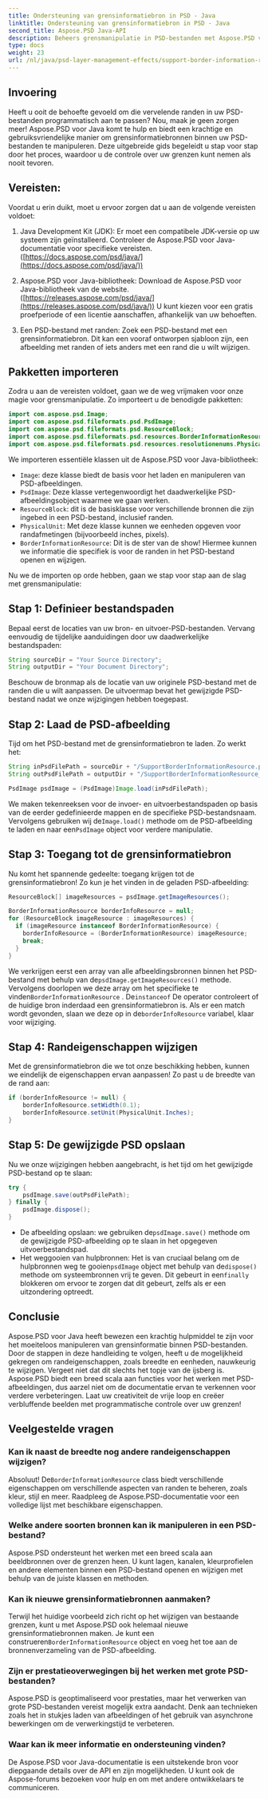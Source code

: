 ```yaml
---
title: Ondersteuning van grensinformatiebron in PSD - Java
linktitle: Ondersteuning van grensinformatiebron in PSD - Java
second_title: Aspose.PSD Java-API
description: Beheers grensmanipulatie in PSD-bestanden met Aspose.PSD voor Java. Leer hoe u de randbreedte, eenheden en meer kunt aanpassen via eenvoudig te volgen stappen. Verbeter uw PSD-ontwerpen programmatisch.
type: docs
weight: 23
url: /nl/java/psd-layer-management-effects/support-border-information-resource-psd/
---
```

## Invoering

Heeft u ooit de behoefte gevoeld om die vervelende randen in uw PSD-bestanden programmatisch aan te passen? Nou, maak je geen zorgen meer! Aspose.PSD voor Java komt te hulp en biedt een krachtige en gebruiksvriendelijke manier om grensinformatiebronnen binnen uw PSD-bestanden te manipuleren. Deze uitgebreide gids begeleidt u stap voor stap door het proces, waardoor u de controle over uw grenzen kunt nemen als nooit tevoren.

## Vereisten:

Voordat u erin duikt, moet u ervoor zorgen dat u aan de volgende vereisten voldoet:

1. Java Development Kit (JDK): Er moet een compatibele JDK-versie op uw systeem zijn geïnstalleerd. Controleer de Aspose.PSD voor Java-documentatie voor specifieke vereisten. ([https://docs.aspose.com/psd/java/](https://docs.aspose.com/psd/java/))

2. Aspose.PSD voor Java-bibliotheek: Download de Aspose.PSD voor Java-bibliotheek van de website. ([https://releases.aspose.com/psd/java/](https://releases.aspose.com/psd/java/)) U kunt kiezen voor een gratis proefperiode of een licentie aanschaffen, afhankelijk van uw behoeften.

3. Een PSD-bestand met randen: Zoek een PSD-bestand met een grensinformatiebron. Dit kan een vooraf ontworpen sjabloon zijn, een afbeelding met randen of iets anders met een rand die u wilt wijzigen.

## Pakketten importeren

Zodra u aan de vereisten voldoet, gaan we de weg vrijmaken voor onze magie voor grensmanipulatie. Zo importeert u de benodigde pakketten:

```java
import com.aspose.psd.Image;
import com.aspose.psd.fileformats.psd.PsdImage;
import com.aspose.psd.fileformats.psd.ResourceBlock;
import com.aspose.psd.fileformats.psd.resources.BorderInformationResource;
import com.aspose.psd.fileformats.psd.resources.resolutionenums.PhysicalUnit;
```

We importeren essentiële klassen uit de Aspose.PSD voor Java-bibliotheek:

- `Image`: deze klasse biedt de basis voor het laden en manipuleren van PSD-afbeeldingen.
- `PsdImage`: Deze klasse vertegenwoordigt het daadwerkelijke PSD-afbeeldingsobject waarmee we gaan werken.
- `ResourceBlock`: dit is de basisklasse voor verschillende bronnen die zijn ingebed in een PSD-bestand, inclusief randen.
- `PhysicalUnit`: Met deze klasse kunnen we eenheden opgeven voor randafmetingen (bijvoorbeeld inches, pixels).
- `BorderInformationResource`: Dit is de ster van de show! Hiermee kunnen we informatie die specifiek is voor de randen in het PSD-bestand openen en wijzigen.

Nu we de importen op orde hebben, gaan we stap voor stap aan de slag met grensmanipulatie:

## Stap 1: Definieer bestandspaden

Bepaal eerst de locaties van uw bron- en uitvoer-PSD-bestanden. Vervang eenvoudig de tijdelijke aanduidingen door uw daadwerkelijke bestandspaden:

```java
String sourceDir = "Your Source Directory";
String outputDir = "Your Document Directory";
```

Beschouw de bronmap als de locatie van uw originele PSD-bestand met de randen die u wilt aanpassen. De uitvoermap bevat het gewijzigde PSD-bestand nadat we onze wijzigingen hebben toegepast.

## Stap 2: Laad de PSD-afbeelding

Tijd om het PSD-bestand met de grensinformatiebron te laden. Zo werkt het:

```java
String inPsdFilePath = sourceDir + "/SupportBorderInformationResource.psd";
String outPsdFilePath = outputDir + "/SupportBorderInformationResource_output.psd";

PsdImage psdImage = (PsdImage)Image.load(inPsdFilePath);
```

 We maken tekenreeksen voor de invoer- en uitvoerbestandspaden op basis van de eerder gedefinieerde mappen en de specifieke PSD-bestandsnaam. Vervolgens gebruiken wij de`Image.load()` methode om de PSD-afbeelding te laden en naar een`PsdImage` object voor verdere manipulatie.

## Stap 3: Toegang tot de grensinformatiebron

Nu komt het spannende gedeelte: toegang krijgen tot de grensinformatiebron! Zo kun je het vinden in de geladen PSD-afbeelding:

```java
ResourceBlock[] imageResources = psdImage.getImageResources();

BorderInformationResource borderInfoResource = null;
for (ResourceBlock imageResource : imageResources) {
  if (imageResource instanceof BorderInformationResource) {
    borderInfoResource = (BorderInformationResource) imageResource;
    break;
  }
}
```

We verkrijgen eerst een array van alle afbeeldingsbronnen binnen het PSD-bestand met behulp van de`psdImage.getImageResources()` methode. Vervolgens doorlopen we deze array om het specifieke te vinden`BorderInformationResource` . De`instanceof` De operator controleert of de huidige bron inderdaad een grensinformatiebron is. Als er een match wordt gevonden, slaan we deze op in de`borderInfoResource` variabel, klaar voor wijziging.

## Stap 4: Randeigenschappen wijzigen

Met de grensinformatiebron die we tot onze beschikking hebben, kunnen we eindelijk de eigenschappen ervan aanpassen! Zo past u de breedte van de rand aan:

```java
if (borderInfoResource != null) {
    borderInfoResource.setWidth(0.1);
    borderInfoResource.setUnit(PhysicalUnit.Inches);
}
```

## Stap 5: De gewijzigde PSD opslaan

Nu we onze wijzigingen hebben aangebracht, is het tijd om het gewijzigde PSD-bestand op te slaan:

```java
try {
    psdImage.save(outPsdFilePath);
} finally {
    psdImage.dispose();
}
```

-  De afbeelding opslaan: we gebruiken de`psdImage.save()` methode om de gewijzigde PSD-afbeelding op te slaan in het opgegeven uitvoerbestandspad.
-  Het weggooien van hulpbronnen: Het is van cruciaal belang om de hulpbronnen weg te gooien`psdImage` object met behulp van de`dispose()` methode om systeembronnen vrij te geven. Dit gebeurt in een`finally` blokkeren om ervoor te zorgen dat dit gebeurt, zelfs als er een uitzondering optreedt.

## Conclusie

Aspose.PSD voor Java heeft bewezen een krachtig hulpmiddel te zijn voor het moeiteloos manipuleren van grensinformatie binnen PSD-bestanden. Door de stappen in deze handleiding te volgen, heeft u de mogelijkheid gekregen om randeigenschappen, zoals breedte en eenheden, nauwkeurig te wijzigen. Vergeet niet dat dit slechts het topje van de ijsberg is. Aspose.PSD biedt een breed scala aan functies voor het werken met PSD-afbeeldingen, dus aarzel niet om de documentatie ervan te verkennen voor verdere verbeteringen. Laat uw creativiteit de vrije loop en creëer verbluffende beelden met programmatische controle over uw grenzen! 

## Veelgestelde vragen

### Kan ik naast de breedte nog andere randeigenschappen wijzigen?

 Absoluut! De`BorderInformationResource` class biedt verschillende eigenschappen om verschillende aspecten van randen te beheren, zoals kleur, stijl en meer. Raadpleeg de Aspose.PSD-documentatie voor een volledige lijst met beschikbare eigenschappen.

### Welke andere soorten bronnen kan ik manipuleren in een PSD-bestand?

Aspose.PSD ondersteunt het werken met een breed scala aan beeldbronnen over de grenzen heen. U kunt lagen, kanalen, kleurprofielen en andere elementen binnen een PSD-bestand openen en wijzigen met behulp van de juiste klassen en methoden.

### Kan ik nieuwe grensinformatiebronnen aanmaken?

 Terwijl het huidige voorbeeld zich richt op het wijzigen van bestaande grenzen, kunt u met Aspose.PSD ook helemaal nieuwe grensinformatiebronnen maken. Je kunt een construeren`BorderInformationResource` object en voeg het toe aan de bronnenverzameling van de PSD-afbeelding.

### Zijn er prestatieoverwegingen bij het werken met grote PSD-bestanden?

Aspose.PSD is geoptimaliseerd voor prestaties, maar het verwerken van grote PSD-bestanden vereist mogelijk extra aandacht. Denk aan technieken zoals het in stukjes laden van afbeeldingen of het gebruik van asynchrone bewerkingen om de verwerkingstijd te verbeteren.

### Waar kan ik meer informatie en ondersteuning vinden?

De Aspose.PSD voor Java-documentatie is een uitstekende bron voor diepgaande details over de API en zijn mogelijkheden. U kunt ook de Aspose-forums bezoeken voor hulp en om met andere ontwikkelaars te communiceren. 